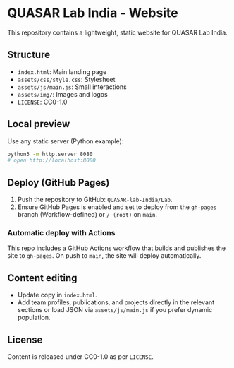 # QUASAR Lab India - Website

This repository contains a lightweight, static website for QUASAR Lab India.

## Structure

- `index.html`: Main landing page
- `assets/css/style.css`: Stylesheet
- `assets/js/main.js`: Small interactions
- `assets/img/`: Images and logos
- `LICENSE`: CC0-1.0

## Local preview

Use any static server (Python example):

```bash
python3 -m http.server 8080
# open http://localhost:8080
```

## Deploy (GitHub Pages)

1. Push the repository to GitHub: `QUASAR-lab-India/Lab`.
2. Ensure GitHub Pages is enabled and set to deploy from the `gh-pages` branch (Workflow-defined) or `/ (root)` on `main`.

### Automatic deploy with Actions

This repo includes a GitHub Actions workflow that builds and publishes the site to `gh-pages`. On push to `main`, the site will deploy automatically.

## Content editing

- Update copy in `index.html`.
- Add team profiles, publications, and projects directly in the relevant sections or load JSON via `assets/js/main.js` if you prefer dynamic population.

## License

Content is released under CC0-1.0 as per `LICENSE`.